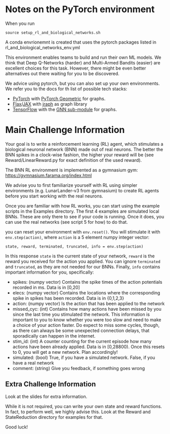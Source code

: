 # Notes on the PyTorch environment

When you run 
```
source setup_rl_and_biological_networks.sh
```
A conda envrionemnt is created that uses the pytorch packages listed in rl_and_biological_networks_env.yml

This environment enables teams to build and run their own ML models. We think that Deep Q-Networks (harder) and Multi-Armed Bandits (easier) are excellent choices for this task. However, there might be even better alternatives out there waiting for you to be discovered.

We advice using pytorch, but you can also set up your own environments. We refer you to the docs for th list of possible tech stacks:
 - [PyTorch](https://github.com/pytorch) with [PyTorch Geometric](https://github.com/pyg-team/pytorch_geometric) for graphs.
 - [Flax](https://github.com/google/flax)/[JAX](https://github.com/google/jax) with [jraph](https://github.com/google-deepmind/jraph) as graph library
 - [TensorFlow](https://github.com/tensorflow) with the [GNN sub-module](https://github.com/tensorflow/gnn) for graphs.


# Main Challenge Information

Your goal is to write a reinforcement learning (RL) agent, which stimulates a biological neuronal network (BNN) made out of real neurons. The better the BNN spikes in a clock-wise fashion, the higher your reward will be (see Reward/LinearReward.py for exact definition of the used reward).

The BNN RL environment is implemented as a gymnasium gym: https://gymnasium.farama.org/index.html

We advise you to first familiarize yourself with RL using simpler environments (e.g. LunarLander-v3 from gymnasium) to create RL agents before you start working with the real neurons.

Once you are familiar with how RL works, you can start using the example scripts in the Examples directory. The first 4 examples are simulated local BNNs. These are only there to see if your code is running. Once it does, you can use the real networks (see script 5 for how) to do that.

you can reset your environment with `env.reset()`. You will stimulate it with `env.step(action)`, where `action` is a 5 element numpy integer vector:
```
state, reward, terminated, truncated, info = env.step(action)
```
In this response `state` is the current state of your network, `reward` is the reward you received for the action you applied. You can ignore `terminated` and `truncated`, as they are not needed for our BNNs. Finally, `info` contains important information for you, specifically:
- spikes: (numpy vector) Contains the spike times of the action potentials recorded in ms. Data is in [0,20]
- elecs:  (numpy vector) Contains the locations where the corresponding spike in spikes has been recorded. Data is in {0,1,2,3}
- action: (numpy vector) Is the action that has been applied to the network
- missed_cyc: (int) Contains how many actions have been missed by you since the last time you stimulated the network. This information is important to you to know whether you were too slow and need to make a choice of your action faster. Do expect to miss some cycles, though, as there can always be some unexpected connection delays, that sporadically can happen in the internet.
- stim_id: (int) A counter counting for the current episode how many actions have been already applied. Data is in [0,28800). Once this resets to 0, you will get a new network. Plan accordingly!
- simulated: (bool) True, if you have a simulated network. False, if you have a real network
- comment: (string) Give you feedback, if something goes wrong


## Extra Challenge Information

Look at the slides for extra information.

While it is not required, you can write your own state and reward functions. In fact, to perform well, we highly advise this. Look at the Reward and StateReduction directory for examples for that.

Good luck!

